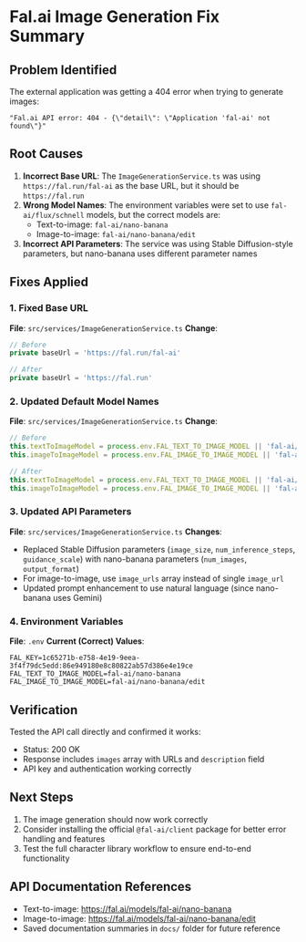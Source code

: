# Fal.ai Image Generation Fix Summary

## Problem Identified
The external application was getting a 404 error when trying to generate images:
```
"Fal.ai API error: 404 - {\"detail\": \"Application 'fal-ai' not found\"}"
```

## Root Causes
1. **Incorrect Base URL**: The `ImageGenerationService.ts` was using `https://fal.run/fal-ai` as the base URL, but it should be `https://fal.run`
2. **Wrong Model Names**: The environment variables were set to use `fal-ai/flux/schnell` models, but the correct models are:
   - Text-to-image: `fal-ai/nano-banana`
   - Image-to-image: `fal-ai/nano-banana/edit`
3. **Incorrect API Parameters**: The service was using Stable Diffusion-style parameters, but nano-banana uses different parameter names

## Fixes Applied

### 1. Fixed Base URL
**File**: `src/services/ImageGenerationService.ts`
**Change**: 
```typescript
// Before
private baseUrl = 'https://fal.run/fal-ai'

// After  
private baseUrl = 'https://fal.run'
```

### 2. Updated Default Model Names
**File**: `src/services/ImageGenerationService.ts`
**Change**:
```typescript
// Before
this.textToImageModel = process.env.FAL_TEXT_TO_IMAGE_MODEL || 'fal-ai/flux/schnell'
this.imageToImageModel = process.env.FAL_IMAGE_TO_IMAGE_MODEL || 'fal-ai/flux/schnell'

// After
this.textToImageModel = process.env.FAL_TEXT_TO_IMAGE_MODEL || 'fal-ai/nano-banana'
this.imageToImageModel = process.env.FAL_IMAGE_TO_IMAGE_MODEL || 'fal-ai/nano-banana/edit'
```

### 3. Updated API Parameters
**File**: `src/services/ImageGenerationService.ts`
**Changes**:
- Replaced Stable Diffusion parameters (`image_size`, `num_inference_steps`, `guidance_scale`) with nano-banana parameters (`num_images`, `output_format`)
- For image-to-image, use `image_urls` array instead of single `image_url`
- Updated prompt enhancement to use natural language (since nano-banana uses Gemini)

### 4. Environment Variables
**File**: `.env`
**Current (Correct) Values**:
```
FAL_KEY=1c65271b-e758-4e19-9eea-3f4f79dc5edd:86e949180e8c80822ab57d386e4e19ce
FAL_TEXT_TO_IMAGE_MODEL=fal-ai/nano-banana
FAL_IMAGE_TO_IMAGE_MODEL=fal-ai/nano-banana/edit
```

## Verification
Tested the API call directly and confirmed it works:
- Status: 200 OK
- Response includes `images` array with URLs and `description` field
- API key and authentication working correctly

## Next Steps
1. The image generation should now work correctly
2. Consider installing the official `@fal-ai/client` package for better error handling and features
3. Test the full character library workflow to ensure end-to-end functionality

## API Documentation References
- Text-to-image: https://fal.ai/models/fal-ai/nano-banana
- Image-to-image: https://fal.ai/models/fal-ai/nano-banana/edit
- Saved documentation summaries in `docs/` folder for future reference
